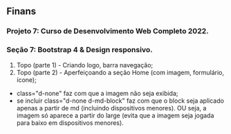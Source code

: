 ## Finans
### Projeto 7: Curso de Desenvolvimento Web Completo 2022.
### Seção 7: Bootstrap 4 & Design responsivo.

1) Topo (parte 1) - Criando logo, barra navegação;
2) Topo (parte 2) - Aperfeiçoando a seção Home (com imagem, formulário, ícone);
  - class="d-none" faz com que a imagem não seja exibida;
  - se incluir class="d-none d-md-block" faz com que o block seja aplicado apenas a partir de md (incluindo dispositivos menores). OU seja, a imagem só aparece a partir do large (evita que a imagem seja jogada para baixo em dispositivos menores).
  
